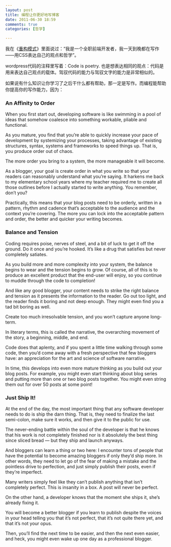 ```yaml
---
layout: post
title: 编程让你更好地写博客
date: 2011-06-30 18:59
comments: true
categories: [哲学]

---
```


我在《<a href="http://rebuildpattern.com/node/18">重构模式</a>》里面说过：“我是一个全职前端开发者，我一天到晚都在写作——用CSS表达自己的观点和哲学”。

wordpress代码的注释里写着：Code is poetry. 也是想表达相同的观点：代码是用来表达自己观点的载体。驾驭代码的能力与驾驭文字的能力是非常相似的。

如果说有什么知识让你学习了之后干什么都有帮助，那一定是写作。而编程能帮助你提高你的写作能力，因为：
<h3>An Affinity to Order</h3>
When you first start out, developing software is like swimming in a  pool of ideas that somehow coalesce into something workable, pliable and  functional.

As you mature, you find that you’re able to quickly increase your  pace of development by systemizing your processes, taking advantage of  existing structures, syntax, systems and frameworks to speed things up.  That is, you produce order out of chaos.

The more order you bring to a system, the more manageable it will become.

As a blogger, your goal is create order in what you write so that  your readers can reasonably understand what you’re saying. It harkens me  back to my elementary school years where my teacher required me to  create all those outlines before I actually started to write anything.  You remember, don’t you?

Practically, this means that your blog posts need to be orderly,  written in a pattern, rhythm and cadence that’s acceptable to the  audience and the context you’re covering. The more you can lock into the  acceptable pattern and order, the better and quicker your writing  becomes.
<h3>Balance and Tension</h3>
Coding requires poise, nerves of steel, and a bit of luck to get it  off the ground. Do it once and you’re hooked. It’s like a drug that  satisfies but never completely satiates.

As you build more and more complexity into your system, the balance  begins to wear and the tension begins to grow. Of course, all of this is  to produce an excellent product that the end-user will enjoy, so you  continue to muddle through the code to completion!

And like any good blogger, your content needs to strike the right  balance and tension as it presents the information to the reader. Go out  too light, and the reader finds it boring and not deep enough. They  might even find you a tad bit boring as well.

Create too much irresolvable tension, and you won’t capture anyone long-term.

In literary terms, this is called the narrative, the overarching movement of the story, a beginning, middle, and end.

Code does that aplenty, and if you spent a little time walking  through some code, then you’d come away with a fresh perspective that  few bloggers have: an appreciation for the art and science of software  narrative.

In time, this develops into even more mature thinking as you build  out your blog posts. For example, you might even start thinking about  blog series and putting more than one or two blog posts together. You  might even string them out for over 50 posts at some point!
<h3>Just Ship It!</h3>
At the end of the day, the most important thing that any software  developer needs to do is ship the darn thing. That is, they need to  finalize the last semi-colon, make sure it works, and then give it to  the public for use.

The never-ending battle within the soul of the developer is that he  knows that his work is not completely finished nor is it absolutely the  best thing since sliced bread — but they ship and launch anyways.

And bloggers can learn a thing or two here: I encounter tons of  people that have the potential to become amazing bloggers if only they’d  ship more. In other words, they need to let go of the fear of making a  mistake and the pointless drive to perfection, and just simply publish  their posts, even if they’re imperfect.

Many writers simply feel like they can’t publish anything that isn’t  completely perfect. This is insanity in a box. A post will never be  perfect.

On the other hand, a developer knows that the moment she ships it, she’s already fixing it.

You will become a better blogger if you learn to publish despite the  voices in your head telling you that it’s not perfect, that it’s not  quite there yet, and that it’s not your opus.

Then, you’ll find the next time to be easier, and then the next even  easier, and heck, you might even wake up one day as a professional  blogger.

